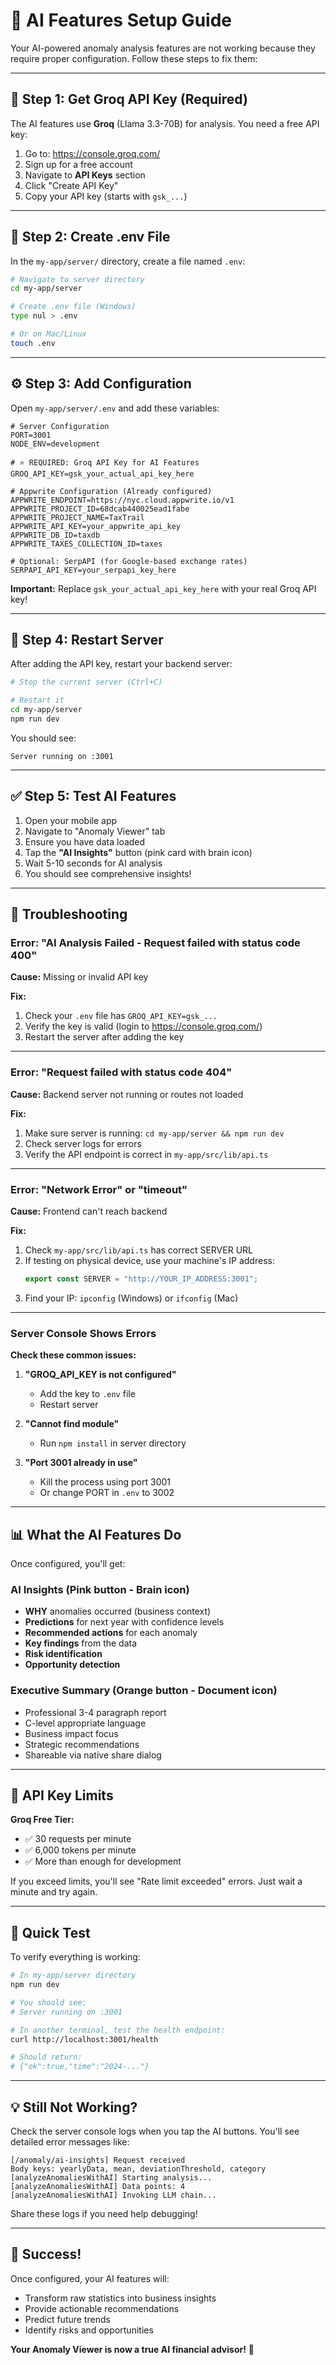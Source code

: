 # 🤖 AI Features Setup Guide

Your AI-powered anomaly analysis features are not working because they require proper configuration. Follow these steps to fix them:

---

## 🔧 **Step 1: Get Groq API Key** (Required)

The AI features use **Groq** (Llama 3.3-70B) for analysis. You need a free API key:

1. Go to: https://console.groq.com/
2. Sign up for a free account
3. Navigate to **API Keys** section
4. Click "Create API Key"
5. Copy your API key (starts with `gsk_...`)

---

## 📝 **Step 2: Create .env File**

In the `my-app/server/` directory, create a file named `.env`:

```bash
# Navigate to server directory
cd my-app/server

# Create .env file (Windows)
type nul > .env

# Or on Mac/Linux
touch .env
```

---

## ⚙️ **Step 3: Add Configuration**

Open `my-app/server/.env` and add these variables:

```env
# Server Configuration
PORT=3001
NODE_ENV=development

# ⭐ REQUIRED: Groq API Key for AI Features
GROQ_API_KEY=gsk_your_actual_api_key_here

# Appwrite Configuration (Already configured)
APPWRITE_ENDPOINT=https://nyc.cloud.appwrite.io/v1
APPWRITE_PROJECT_ID=68dcab440025ead1fabe
APPWRITE_PROJECT_NAME=TaxTrail
APPWRITE_API_KEY=your_appwrite_api_key
APPWRITE_DB_ID=taxdb
APPWRITE_TAXES_COLLECTION_ID=taxes

# Optional: SerpAPI (for Google-based exchange rates)
SERPAPI_API_KEY=your_serpapi_key_here
```

**Important:** Replace `gsk_your_actual_api_key_here` with your real Groq API key!

---

## 🔄 **Step 4: Restart Server**

After adding the API key, restart your backend server:

```bash
# Stop the current server (Ctrl+C)

# Restart it
cd my-app/server
npm run dev
```

You should see:
```
Server running on :3001
```

---

## ✅ **Step 5: Test AI Features**

1. Open your mobile app
2. Navigate to "Anomaly Viewer" tab
3. Ensure you have data loaded
4. Tap the **"AI Insights"** button (pink card with brain icon)
5. Wait 5-10 seconds for AI analysis
6. You should see comprehensive insights!

---

## 🐛 **Troubleshooting**

### Error: "AI Analysis Failed - Request failed with status code 400"

**Cause:** Missing or invalid API key

**Fix:**
1. Check your `.env` file has `GROQ_API_KEY=gsk_...`
2. Verify the key is valid (login to https://console.groq.com/)
3. Restart the server after adding the key

---

### Error: "Request failed with status code 404"

**Cause:** Backend server not running or routes not loaded

**Fix:**
1. Make sure server is running: `cd my-app/server && npm run dev`
2. Check server logs for errors
3. Verify the API endpoint is correct in `my-app/src/lib/api.ts`

---

### Error: "Network Error" or "timeout"

**Cause:** Frontend can't reach backend

**Fix:**
1. Check `my-app/src/lib/api.ts` has correct SERVER URL
2. If testing on physical device, use your machine's IP address:
   ```typescript
   export const SERVER = "http://YOUR_IP_ADDRESS:3001";
   ```
3. Find your IP: `ipconfig` (Windows) or `ifconfig` (Mac)

---

### Server Console Shows Errors

**Check these common issues:**

1. **"GROQ_API_KEY is not configured"**
   - Add the key to `.env` file
   - Restart server

2. **"Cannot find module"**
   - Run `npm install` in server directory

3. **"Port 3001 already in use"**
   - Kill the process using port 3001
   - Or change PORT in `.env` to 3002

---

## 📊 **What the AI Features Do**

Once configured, you'll get:

### **AI Insights** (Pink button - Brain icon)
- **WHY** anomalies occurred (business context)
- **Predictions** for next year with confidence levels
- **Recommended actions** for each anomaly
- **Key findings** from the data
- **Risk identification**
- **Opportunity detection**

### **Executive Summary** (Orange button - Document icon)
- Professional 3-4 paragraph report
- C-level appropriate language
- Business impact focus
- Strategic recommendations
- Shareable via native share dialog

---

## 🔑 **API Key Limits**

**Groq Free Tier:**
- ✅ 30 requests per minute
- ✅ 6,000 tokens per minute
- ✅ More than enough for development

If you exceed limits, you'll see "Rate limit exceeded" errors. Just wait a minute and try again.

---

## 🎯 **Quick Test**

To verify everything is working:

```bash
# In my-app/server directory
npm run dev

# You should see:
# Server running on :3001

# In another terminal, test the health endpoint:
curl http://localhost:3001/health

# Should return:
# {"ok":true,"time":"2024-..."}
```

---

## 💡 **Still Not Working?**

Check the server console logs when you tap the AI buttons. You'll see detailed error messages like:

```
[/anomaly/ai-insights] Request received
Body keys: yearlyData, mean, deviationThreshold, category
[analyzeAnomaliesWithAI] Starting analysis...
[analyzeAnomaliesWithAI] Data points: 4
[analyzeAnomaliesWithAI] Invoking LLM chain...
```

Share these logs if you need help debugging!

---

## 🎉 **Success!**

Once configured, your AI features will:
- Transform raw statistics into business insights
- Provide actionable recommendations
- Predict future trends
- Identify risks and opportunities

**Your Anomaly Viewer is now a true AI financial advisor!** 🚀

